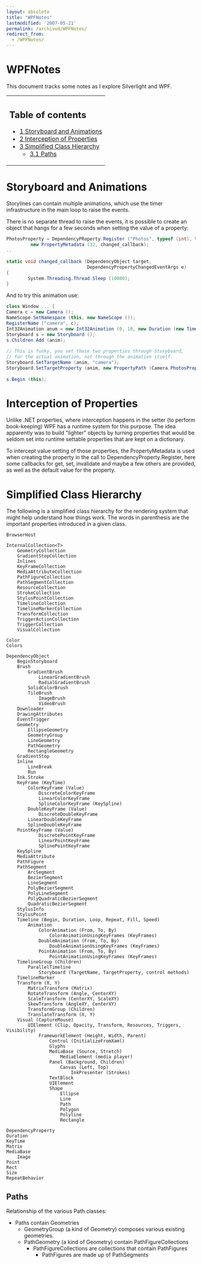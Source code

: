 ```yaml
---
layout: obsolete
title: "WPFNotes"
lastmodified: '2007-05-21'
permalink: /archived/WPFNotes/
redirect_from:
  - /WPFNotes/
---
```


WPFNotes
========

This document tracks some notes as I explore Silverlight and WPF.

<table>
<col width="100%" />
<tbody>
<tr class="odd">
<td align="left"><h2>Table of contents</h2>
<ul>
<li><a href="#storyboard-and-animations">1 Storyboard and Animations</a></li>
<li><a href="#interception-of-properties">2 Interception of Properties</a></li>
<li><a href="#simplified-class-hierarchy">3 Simplified Class Hierarchy</a>
<ul>
<li><a href="#paths">3.1 Paths</a></li>
</ul></li>
</ul></td>
</tr>
</tbody>
</table>

Storyboard and Animations
=========================

Storylines can contain multiple animations, which use the timer infrastructure in the main loop to raise the events.

There is no separate thread to raise the events, it is possible to create an object that hangs for a few seconds when setting the value of a property:

``` csharp
PhotosProperty = DependencyPRoperty.Register ("Photos", typeof (int), typeof(Camera), 
         new PropertyMetadata (32, changed_callback);
..
 
static void changed_callback (DependencyObject target, 
                              DependencyPropertyChangedEventArgs e)
{
        System.Threading.Thread.Sleep (10000);
}
```

And to try this animation use:

``` csharp
class Window ... {
Camera c = new Camera ();
NameScope.SetNamespace (this, new NameScope ());
RegisterName ("camera", c);
Int32Animation anum = new Int32Animation (0, 10, new Duration (new TimeSpan (0, 0, 40));
Storyboard s = new Storyboard ();
s.Children.Add (anim);
 
// This is funky, you set these two properties through Storyboard,
// for the actual animation, not through the animation itself.
Storyboard.SetTargetName (anim, "camera");
Storyboard.SetTargetProperty (anim, new PropertyPath (Camera.PhotosProperty));
 
s.Begin (this);
```

Interception of Properties
==========================

Unlike .NET properties, where interception happens in the setter (to perform book-keeping) WPF has a runtime system for this purpose. The idea apparently was to build "lighter" objects by turning properties that would be seldom set into runtime settable properties that are kept on a dictionary.

To intercept value setting of those properties, the PropertyMetadata is used when creating the property in the call to DependencyProperty.Register, here some callbacks for get, set, invalidate and maybe a few others are provided, as well as the default value for the property.

Simplified Class Hierarchy
==========================

The following is a simplified class hierarchy for the rendering system that might help understand how things work. The words in parenthesis are the important properties introduced in a given class.

    BrowserHost

    InternalCollection<T>
        GeometryCollection
        GradientStopCollection
        Inlines
        KeyFrameCollection
        MediaAttributeCollection
        PathFigureCollection
        PathSegmentCollection
        ResourceCollection
        StrokeCollection
        StylusPointCollection
        TimelineCollection
        TimelineMarkerCollection
        TransformCollection
        TriggerActionCollection
        TriggerCollection
        VisualCollection

    Color
    Colors

    DependencyObject
        BeginStoryboard
        Brush
            GradientBrush
                LinearGradientBrush
                RadialGradientBrush
            SolidColorBrush
            TileBrush
                ImageBrush
                VideoBrush
        Downloader
        DrawingAttributes
        EventTrigger
        Geometry
            EllipseGeometry
            GeometryGroup
            LineGeometry
            PathGeometry
            RectangleGeometry
        GradientStop
        Inline
            LineBreak
            Run
        Ink.Stroke
        KeyFrame (KeyTime)
            ColorKeyFrame (Value)
                DiscreteColorKeyFrame
                LinearColorKeyFrame
                SplineColorKeyFrame (KeySpline)
            DoubleKeyFrame (Value)
                DiscreteDoubleKeyFrame
            LinearDoubleKeyFrame
            SplineDoubleKeyFrame
        PointKeyFrame (Value)
                DiscretePointKeyFrame
                LinearPointKeyFrame
                SplinePointKeyFrame
        KeySpline    
        MediaAttribute
        PathFigure
        PathSegment
            ArcSegment
            BezierSegment
            LineSegment
            PolyBezierSegment
            PolyLineSegment
            PolyQuadraticBezierSegment
            QuadraticBezierSegment
        StylusInfo
        StylusPoint
        Timeline (Begin, Duration, Loop, Repeat, Fill, Speed)
            Animation 
                ColorAnimation (From, To, By)
                    ColorAnimationUsingKeyFrames (KeyFrames)
                DoubleAnimation (From, To, By)
                    DoubleAnimationUsingKeyFrames (KeyFrames)
                PointAnimation (From, To, By)
                    PointAnimationUsingKeyFrames (KeyFrames)
        TimelineGroup (Children)
            ParallelTimeline
                Storyboard (TargetName, TargetProperty, control methods)
        TimelineMarker
        Transform (X, Y)
            MatrixTransform (Matrix)
            RotateTransform (Angle, CenterXY)
            ScaleTransform (CenterXY, ScaleXY)
            SkewTransform (AngleXY, CenterXY)
            TransformGroup (Children)
            TranslateTransform (X, Y)
        Visual (CaptureMouse)
            UIElement (Clip, Opacity, Transform, Resources, Triggers, Visibility)
                FrameworkElement (Height, Width, Parent)
                    Control (InitializeFromXaml)
                    Glyphs 
                    MediaBase (Source, Stretch)
                        MediaElement (media player)
                    Panel (Background, Children)
                        Canvas (Left, Top)
                            InkPresenter (Strokes)
                    TextBlock
                    UIElement
                    Shape
                        Ellipse
                        Line
                        Path
                        Polygon
                        Polyline
                        Rectangle
                
    DependencyProperty
    Duration
    KeyTime
    Matrix
    MediaBase
        Image
    Point
    Rect
    Size
    RepeatBehavior

Paths
-----

Relationship of the various Path classes:

-   Paths contain Geometries
    -   GeometryGroup (a kind of Geometry) composes various existing geometries.
    -   PathGeometry (a kind of Geometry) contain PathFigureCollections
        -   PathFigureCollections are collections that contain PathFigures
            -   PathFigures are made up of PathSegments


